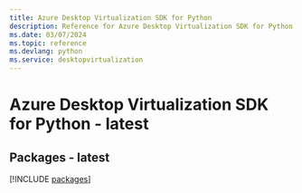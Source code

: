 ```yaml
---
title: Azure Desktop Virtualization SDK for Python
description: Reference for Azure Desktop Virtualization SDK for Python
ms.date: 03/07/2024
ms.topic: reference
ms.devlang: python
ms.service: desktopvirtualization
---
```

# Azure Desktop Virtualization SDK for Python - latest
## Packages - latest
[!INCLUDE [packages](desktop-virtualization-index.md)]